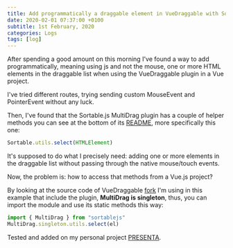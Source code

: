 ```yaml
---
title: Add programmatically a draggable element in VueDraggable with Sortable
date: 2020-02-01 07:37:00 +0100
subtitle: 1st February, 2020
categories: Logs
tags: [log]
---
```


After spending a good amount on this morning I've found a way to add programmatically, meaning using js and not the mouse, one or more HTML elements in the draggable list when using the VueDraggable plugin in a Vue project.

I've tried different routes, trying sending custom MouseEvent and PointerEvent without any luck.

Then, I've found that the Sortable.js MultiDrag plugin has a couple of helper methods you can see at the bottom of its [README](https://github.com/SortableJS/Sortable/tree/master/plugins/MultiDrag), more specifically this one:

```js
Sortable.utils.select(HTMLElement)
```

It's supposed to do what I precisely need: adding one or more elements in the draggable list without passing through the native mouse/touch events.

Now, the problem is: how to access that methods from a Vue.js project?

By looking at the source code of VueDraggable [fork](https://github.com/divinespear/Vue.Draggable) I'm using in this example that include the plugin, **MultiDrag is singleton**, thus, you can import the module and use its static methods this way:

```js
import { MultiDrag } from "sortablejs"
MultiDrag.singleton.utils.select(el)
```

Tested and added on my personal project [PRESENTA](https://www.presenta.cc/).
